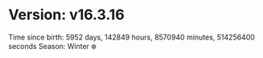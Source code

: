 # Version: v16.3.16
Time since birth: 5952 days, 142849 hours, 8570940 minutes, 514256400 seconds
Season: Winter ❄️
